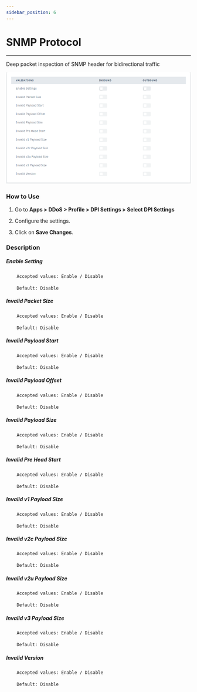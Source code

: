 ```yaml
---
sidebar_position: 6
---
```


# SNMP Protocol

---

Deep packet inspection of SNMP header for bidirectional traffic

![dpi_settings](/img/ddos/v7/docs/snmp.png)

### How to Use

1. Go to **Apps > DDoS > Profile > DPI Settings > Select DPI Settings**

2. Configure the settings.

3. Click on **Save Changes**.

### Description

##### **Enable Setting**

```
    Accepted values: Enable / Disable

    Default: Disable
```


##### **Invalid Packet Size**

```
    Accepted values: Enable / Disable

    Default: Disable
```


##### **Invalid Payload Start**

```
    Accepted values: Enable / Disable

    Default: Disable
```


##### **Invalid Payload Offset**

```
    Accepted values: Enable / Disable

    Default: Disable
```


##### **Invalid Payload Size**

```
    Accepted values: Enable / Disable

    Default: Disable
```


##### **Invalid Pre Head Start**

```
    Accepted values: Enable / Disable

    Default: Disable
```


##### **Invalid v1 Payload Size**

```
    Accepted values: Enable / Disable

    Default: Disable
```


##### **Invalid v2c Payload Size**

```
    Accepted values: Enable / Disable

    Default: Disable
```


##### **Invalid v2u Payload Size**

```
    Accepted values: Enable / Disable

    Default: Disable
```


##### **Invalid v3 Payload Size**

```
    Accepted values: Enable / Disable

    Default: Disable
```


##### **Invalid Version**

```
    Accepted values: Enable / Disable

    Default: Disable
```

